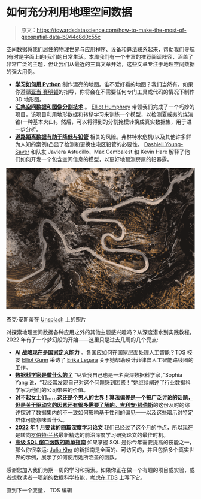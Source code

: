 # 如何充分利用地理空间数据

> 原文：<https://towardsdatascience.com/how-to-make-the-most-of-geospatial-data-b044c8d0c55c>

空间数据将我们居住的物理世界与应用程序、设备和算法联系起来，帮助我们导航(有时是字面上的)我们的日常生活。本周我们有一个丰富的推荐阅读阵容，涵盖了非常广泛的主题，但让我们从最近的三篇文章开始，这些文章专注于地理空间数据的强大用例。

*   [**学习如何用 Python**](/creating-beautiful-topography-maps-with-python-efced5507aa3) 制作漂亮的地图。谁不爱好看的地图？我们当然有。如果你遵循[亚当·赛明顿](https://medium.com/u/bebd9fb7bbdc?source=post_page-----b044c8d0c55c--------------------------------)的指导，你将会在不需要任何专门工具或代码的情况下制作 3D 地形图。
*   [**汇集空间数据和图像分割技术**](/using-geospatial-data-to-discover-volcanoes-in-hawaii-67a15c18fa8f) 。 [Elliot Humphrey](https://medium.com/u/13e1322246bb?source=post_page-----b044c8d0c55c--------------------------------) 带领我们完成了一个巧妙的项目，该项目利用地形数据和转移学习来训练一个模型，以检测夏威夷的煤渣锥(一种基本火山)。然后，可以将得到的分割掩模转换成真实数据集，用于进一步分析。
*   [**道路距离数据有助于降低与铅管**](/using-spatial-information-to-detect-lead-pipes-73a1e68d5643) 相关的风险。弗林特水危机(以及其他许多鲜为人知的案例)凸显了检测和更换住宅区铅管的必要性。 [Dashiell Young-Saver](https://medium.com/u/cd6bd3720adb?source=post_page-----b044c8d0c55c--------------------------------) 和队友 Javiera Astudillo、Max Cembalest 和 Kevin Hare 解释了他们如何开发一个包含空间信息的模型，以更好地预测房屋的铅暴露。

![](img/5801cf462f461d9bb9dfc1f831e7b28a.png)

杰克·安斯蒂在 [Unsplash](https://unsplash.com?utm_source=medium&utm_medium=referral) 上的照片

对探索地理空间数据各种应用之外的其他主题感兴趣吗？从深度潜水到实践教程，2022 年有了一个梦幻般的开始——这里只是过去几周的几个亮点:

*   [**AI 战略现在是国家定义能力**](/ai-strategy-is-now-a-nation-defining-capability-35f64bda1054) 。各国应如何在国家层面处理人工智能？TDS 校友 [Elliot Gunn](https://medium.com/u/aad1101621dd?source=post_page-----b044c8d0c55c--------------------------------) 采访了 [Erika Legara](https://medium.com/u/6e13c5fe23a9?source=post_page-----b044c8d0c55c--------------------------------) 关于她帮助设计菲律宾人工智能路线图的工作。
*   [**数据科学家是做什么的？**](/what-do-data-scientists-do-1309d53c2420)
    “尽管我自己也是一名资深数据科学家，”Sophia Yang 说，“我经常发现自己对这个问题感到困惑！”她继续阐述了行业数据科学家为他们的公司带来的价值。
*   [**对不起女士们……这还是个男人的世界！算法偏差是一个被广泛讨论的话题，但是关于驱动它的因素还有很多需要了解的。吉利安·钱伯斯**](/sorry-ladies-this-is-still-a-mans-world-1e5195c5fcbd)的这份及时的综述探讨了数据集内的不一致如何影响基于性别的偏见——以及这些暗示对特定群体可能意味着什么。
*   [**2022 年 1 月要读的四篇深度学习论文**](/four-deep-learning-papers-to-read-in-january-2022-fbe183e6bf6c)
    我们已经过了这个月的中点，所以现在是转向[罗伯特·兰格](https://medium.com/u/638b9cae9933?source=post_page-----b044c8d0c55c--------------------------------)最新精选的前沿深度学习研究论文的最佳时机。
*   [**高级 SQL 窗口函数的简单指南**](/a-guide-to-advanced-sql-window-functions-f63f2642cbf9)
    如果掌握 SQL 是你今年需要提高的技能之一，那么你很幸运: [Julia Kho](https://medium.com/u/75b5f5a46f52?source=post_page-----b044c8d0c55c--------------------------------) 的新指南是全面的、可访问的，并且包括多个真实世界的示例，展示了如何使用她所涵盖的函数。

感谢您加入我们为期一周的学习和探索。如果你正在做一个有趣的项目或实验，或者想教读者一项新的数据科学技能，[考虑在 TDS](/questions-96667b06af5) 上写下它。

直到下一个变量，
TDS 编辑